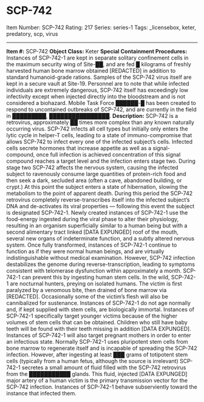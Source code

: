 # SCP-742
Item Number: SCP-742
Rating: 217
Series: series-1
Tags: _licensebox, keter, predatory, scp, virus

---

**Item #:** SCP-742
**Object Class:** Keter
**Special Containment Procedures:** Instances of SCP-742-1 are kept in separate solitary confinement cells in the maximum security wing of Site-██, and are fed █ kilograms of freshly harvested human bone marrow obtained [REDACTED] in addition to standard humanoid-grade rations.
Samples of the SCP-742 virus itself are kept in a secure vault at Site-19. Personnel are to note that while infected individuals are extremely dangerous, SCP-742 itself has exceedingly low infectivity except when injected directly into the bloodstream and is not considered a biohazard.
Mobile Task Force ██████-█ has been created to respond to uncontained outbreaks of SCP-742, and are currently in the field in █████████, ████████████████.
**Description:** SCP-742 is a retrovirus, approximately ██ times more complex than any known naturally occurring virus. SCP-742 infects all cell types but initially only enters the lytic cycle in helper-T cells, leading to a state of immuno-compromise that allows SCP-742 to infect every one of the infected subject’s cells. Infected cells secrete hormones that increase appetite as well as a signal-compound, once full infection is achieved concentration of this signal compound reaches a target level and the infection enters stage two.
During stage two SCP-742 affects the nervous system, causing the infected subject to ravenously consume large quantities of protein-rich food and then seek a dark, secluded area (often a cave, abandoned building, or crypt.) At this point the subject enters a state of hibernation, slowing the metabolism to the point of apparent death. During this period the SCP-742 retrovirus completely reverse-transcribes itself into the infected subject’s DNA and de-activates its viral properties — following this event the subject is designated SCP-742-1.
Newly created instances of SCP-742-1 use the food-energy ingested during the viral phase to alter their physiology, resulting in an organism superficially similar to a human being but with a second alimentary tract linked [DATA EXPUNGED] roof of the mouth, several new organs of indeterminate function, and a subtly altered nervous system. Once fully transformed, instances of SCP-742-1 continue to function as if they were normal human beings, and are virtually indistinguishable without medical examination. However, SCP-742 infection destabilizes the genome during reverse-transcription, leading to symptoms consistent with telomerase dysfunction within approximately a month.
SCP-742-1 can prevent this by ingesting human stem cells. In the wild, SCP-742-1 are nocturnal hunters, preying on isolated humans. The victim is first paralyzed by a venomous bite, then drained of bone marrow via [REDACTED]. Occasionally some of the victim’s flesh will also be cannibalized for sustenance. Instances of SCP-742-1 do not age normally and, if kept supplied with stem cells, are biologically immortal. Instances of SCP-742-1 specifically target younger victims because of the higher volumes of stem cells that can be obtained. Children who still have baby teeth will be found with their teeth missing in addition [DATA EXPUNGED]. Instances of SCP-742-1 will also target pregnant mothers in order to enter an infectious state.
Normally SCP-742-1 uses pluripotent stem cells from bone marrow to regenerate itself and is incapable of spreading the SCP-742 infection. However, after ingesting at least ███ grams of totipotent stem cells (typically from a human fetus, although the source is irrelevant) SCP-742-1 secretes a small amount of fluid filled with the SCP-742 retrovirus from the ███████████ glands. This fluid, injected [DATA EXPUNGED] major artery of a human victim is the primary transmission vector for the SCP-742 infection. Instances of SCP-742-1 behave subserviently toward the instance that infected them.